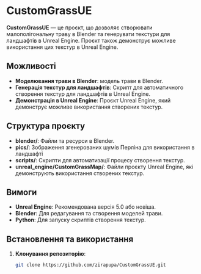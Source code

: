 # CustomGrassUE

**CustomGrassUE** — це проєкт, що дозволяє створювати малополігональну траву в Blender та генерувати текстури для ландшафтів в Unreal Engine. Проєкт також демонструє можливе використання цих текстур в Unreal Engine.

## Можливості

- **Моделювання трави в Blender**: модель трави в Blender.
- **Генерація текстур для ландшафтів**: Скрипт для автоматичного створення текстур для ландшафтів в Unreal Engine.
- **Демонстрація в Unreal Engine**: Проєкт Unreal Engine, який демонструє можливе використання створених текстур.

## Структура проєкту

- **blender/**: Файли та ресурси в Blender.
- **pics/**: Зображення згенерованих шумів Перліна для використання в ландшафті
- **scripts/**: Скрипти для автоматизації процесу створення текстур.
- **unreal_engine/CustomGrassMap/**: Файли проєкту Unreal Engine, які демонструють використання створених текстур.

## Вимоги

- **Unreal Engine**: Рекомендована версія 5.0 або новіша.
- **Blender**: Для редагування та створення моделей трави.
- **Python**: Для запуску скриптів створення текстур.

## Встановлення та використання

1. **Клонування репозиторію**:
   ```bash
   git clone https://github.com/zirapupa/CustomGrassUE.git
